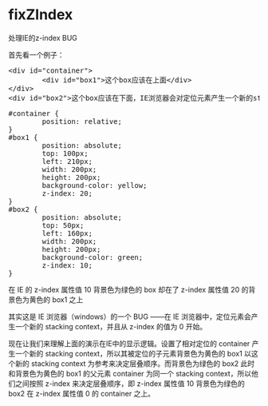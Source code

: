 fixZIndex
=========

处理IE的z-index BUG
<p>首先看一个例子：</p>
<pre>
&lt;div id="container"&gt;
        &lt;div id="box1"&gt;这个box应该在上面&lt;/div&gt;
&lt;/div&gt;
&lt;div id="box2"&gt;这个box应该在下面，IE浏览器会对定位元素产生一个新的stacking context ，甚至当元素 z-index的为“auto”。&lt;/div&gt;
</pre>

<pre>
#container {
        position: relative;
}
#box1 {
        position: absolute;
        top: 100px;
        left: 210px;
        width: 200px;
        height: 200px;
        background-color: yellow;
        z-index: 20;
}
#box2 {
        position: absolute;
        top: 50px;
        left: 160px;
        width: 200px;
        height: 200px;
        background-color: green;
        z-index: 10;
}
</pre>
<p>在 IE 的 z-index 属性值 10 背景色为绿色的 box 却在了 z-index 属性值 20 的背景色为黄色的 box1 之上</p>

<p>其实这是 IE 浏览器（windows）的一个 BUG ——在 IE 浏览器中，定位元素会产生一个新的 stacking context，并且从 z-index 的值为 0 开始。</p>

<p>现在让我们来理解上面的演示在IE中的显示逻辑。设置了相对定位的 container 产生一个新的 stacking context，所以其被定位的子元素背景色为黄色的 box1 以这个新的 stacking context 为参考来决定层叠顺序。而背景色为绿色的 box2 此时和背景色为黄色的 box1 的父元素 container 为同一个 stacking context，所以他们之间按照 z-index 来决定层叠顺序，即 z-index 属性值 10 背景色为绿色的 box2 在 z-index 属性值 0 的 container 之上。</p>

